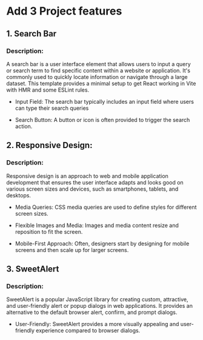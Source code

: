 # Add 3 Project features
## 1. Search Bar
### Description:
  A search bar is a user interface element that allows users to input a query or search term to find specific content within a website or application. It's commonly used to quickly locate information or navigate through a large dataset.
This template provides a minimal setup to get React working in Vite with HMR and some ESLint rules.
* Input Field: The search bar typically includes an input field where users can type their search queries

* Search Button: A button or icon is often provided to trigger the search action.

## 2.  Responsive Design:
### Description:
Responsive design is an approach to web and mobile application development that ensures the user interface adapts and looks good on various screen sizes and devices, such as smartphones, tablets, and desktops.
 
 * Media Queries: CSS media queries are used to define styles for different screen sizes.

* Flexible Images and Media: Images and media content resize and reposition to fit the screen.

* Mobile-First Approach: Often, designers start by designing for mobile screens and then scale up for larger screens.

## 3. SweetAlert
### Description:
SweetAlert is a popular JavaScript library for creating custom, attractive, and user-friendly alert or popup dialogs in web applications. It provides an alternative to the default browser alert, confirm, and prompt dialogs.
* User-Friendly: SweetAlert provides a more visually appealing and user-friendly experience compared to browser dialogs.
